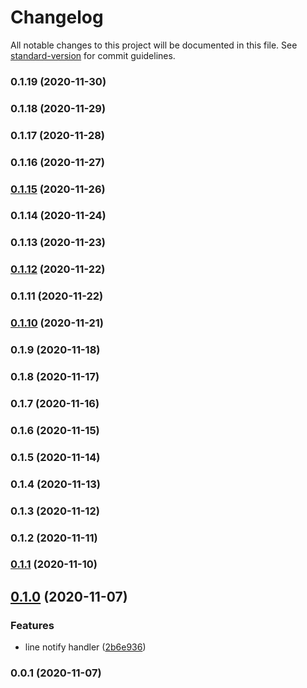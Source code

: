 # Changelog

All notable changes to this project will be documented in this file. See [standard-version](https://github.com/conventional-changelog/standard-version) for commit guidelines.

### 0.1.19 (2020-11-30)

### 0.1.18 (2020-11-29)

### 0.1.17 (2020-11-28)

### 0.1.16 (2020-11-27)

### [0.1.15](https://github.com/guan840912/cdk-events-notify/compare/v0.1.14...v0.1.15) (2020-11-26)

### 0.1.14 (2020-11-24)

### 0.1.13 (2020-11-23)

### [0.1.12](https://github.com/guan840912/cdk-events-notify/compare/v0.1.11...v0.1.12) (2020-11-22)

### 0.1.11 (2020-11-22)

### [0.1.10](https://github.com/guan840912/cdk-events-notify/compare/v0.1.9...v0.1.10) (2020-11-21)

### 0.1.9 (2020-11-18)

### 0.1.8 (2020-11-17)

### 0.1.7 (2020-11-16)

### 0.1.6 (2020-11-15)

### 0.1.5 (2020-11-14)

### 0.1.4 (2020-11-13)

### 0.1.3 (2020-11-12)

### 0.1.2 (2020-11-11)

### [0.1.1](https://github.com/guan840912/cdk-events-notify/compare/v0.1.0...v0.1.1) (2020-11-10)

## [0.1.0](https://github.com/guan840912/cdk-events-notify/compare/v0.0.1...v0.1.0) (2020-11-07)


### Features

* line notify handler ([2b6e936](https://github.com/guan840912/cdk-events-notify/commit/2b6e9366291723f2dd4da87092806ac475945e33))

### 0.0.1 (2020-11-07)
